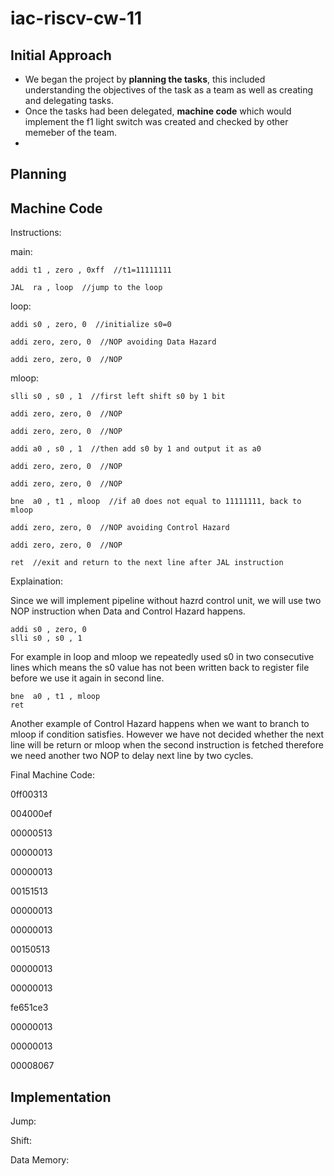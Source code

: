 # iac-riscv-cw-11
## Initial Approach

- We began the project by **planning the tasks**, this included understanding the objectives of the task as a team as well as creating and delegating tasks. 
- Once the tasks had been delegated, **machine code** which would implement the f1 light switch was created and checked by other memeber of the team.
- 

## Planning

## Machine Code 

Instructions:

main:               
    
    addi t1 , zero , 0xff  //t1=11111111
    
    JAL  ra , loop  //jump to the loop
       
loop: 
    
    addi s0 , zero, 0  //initialize s0=0
    
    addi zero, zero, 0  //NOP avoiding Data Hazard
    
    addi zero, zero, 0  //NOP

mloop:
   
    slli s0 , s0 , 1  //first left shift s0 by 1 bit
    
    addi zero, zero, 0  //NOP 
    
    addi zero, zero, 0  //NOP
    
    addi a0 , s0 , 1  //then add s0 by 1 and output it as a0
    
    addi zero, zero, 0  //NOP
    
    addi zero, zero, 0  //NOP
    
    bne  a0 , t1 , mloop  //if a0 does not equal to 11111111, back to mloop
    
    addi zero, zero, 0  //NOP avoiding Control Hazard
    
    addi zero, zero, 0  //NOP
    
    ret  //exit and return to the next line after JAL instruction
    
Explaination:

Since we will implement pipeline without hazrd control unit, we will use two NOP instruction when Data and Control Hazard happens. 

    addi s0 , zero, 0
    slli s0 , s0 , 1
    
For example in loop and mloop we repeatedly used s0 in two consecutive lines which means the s0 value has not been written back to register file before we use it again in second line. 

    bne  a0 , t1 , mloop
    ret

Another example of Control Hazard happens when we want to branch to mloop if condition satisfies. However we have not decided whether the next line will be return or mloop when the second instruction is fetched therefore we need another two NOP to delay next line by two cycles.
    
Final Machine Code:

0ff00313

004000ef

00000513

00000013

00000013

00151513

00000013

00000013

00150513

00000013

00000013

fe651ce3

00000013

00000013

00008067

## Implementation

Jump:

Shift:

Data Memory:

##
